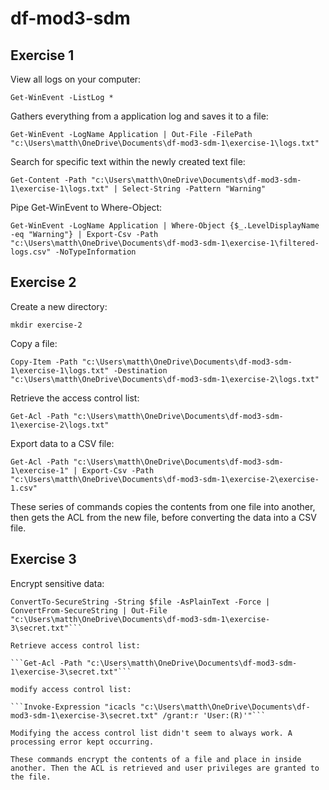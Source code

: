 # df-mod3-sdm


## Exercise 1

View all logs on your computer:

```Get-WinEvent -ListLog *```

Gathers everything from a application log and saves it to a file:

```Get-WinEvent -LogName Application | Out-File -FilePath "c:\Users\matth\OneDrive\Documents\df-mod3-sdm-1\exercise-1\logs.txt"```

Search for specific text within the newly created text file:

```Get-Content -Path "c:\Users\matth\OneDrive\Documents\df-mod3-sdm-1\exercise-1\logs.txt" | Select-String -Pattern "Warning"```

Pipe Get-WinEvent to Where-Object:

```Get-WinEvent -LogName Application | Where-Object {$_.LevelDisplayName -eq "Warning"} | Export-Csv -Path "c:\Users\matth\OneDrive\Documents\df-mod3-sdm-1\exercise-1\filtered-logs.csv" -NoTypeInformation```

## Exercise 2

Create a new directory:

```mkdir exercise-2```

Copy a file:

```Copy-Item -Path "c:\Users\matth\OneDrive\Documents\df-mod3-sdm-1\exercise-1\logs.txt" -Destination "c:\Users\matth\OneDrive\Documents\df-mod3-sdm-1\exercise-2\logs.txt"```

Retrieve the access control list:

```Get-Acl -Path "c:\Users\matth\OneDrive\Documents\df-mod3-sdm-1\exercise-2\logs.txt"```

Export data to a CSV file:

```Get-Acl -Path "c:\Users\matth\OneDrive\Documents\df-mod3-sdm-1\exercise-1" | Export-Csv -Path "c:\Users\matth\OneDrive\Documents\df-mod3-sdm-1\exercise-2\exercise-1.csv"```

These series of commands copies the contents from one file into another, then gets the ACL from the new file, before converting the data into a CSV file.


## Exercise 3

Encrypt sensitive data:

```$file = Get-Content -Path "c:\Users\matth\OneDrive\Documents\df-mod3-sdm-1\exercise-3\original.txt" -Raw
ConvertTo-SecureString -String $file -AsPlainText -Force | ConvertFrom-SecureString | Out-File "c:\Users\matth\OneDrive\Documents\df-mod3-sdm-1\exercise-3\secret.txt"```

Retrieve access control list:

```Get-Acl -Path "c:\Users\matth\OneDrive\Documents\df-mod3-sdm-1\exercise-3\secret.txt"```

modify access control list:

```Invoke-Expression "icacls "c:\Users\matth\OneDrive\Documents\df-mod3-sdm-1\exercise-3\secret.txt" /grant:r 'User:(R)'"```

Modifying the access control list didn't seem to always work. A processing error kept occurring.

These commands encrypt the contents of a file and place in inside another. Then the ACL is retrieved and user privileges are granted to the file.
